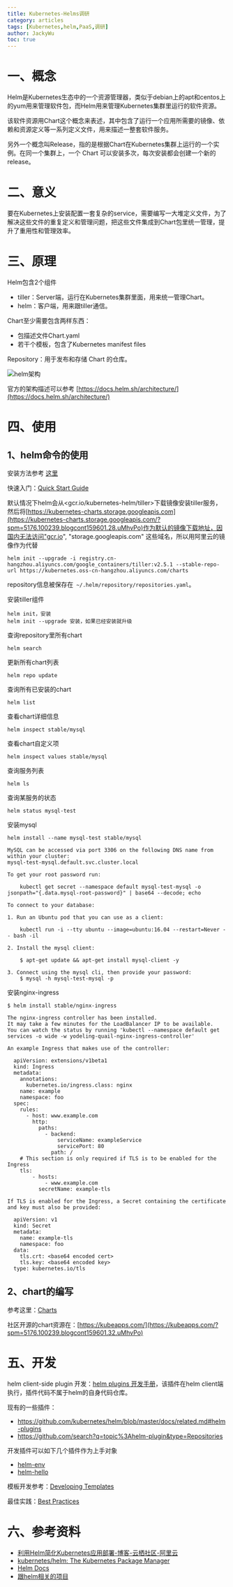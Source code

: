 ```yaml
---
title: Kubernetes-Helms调研
category: articles
tags: [Kubernetes,helm,PaaS,调研]
author: JackyWu
toc: true
---
```




# 一、概念

Helm是Kubernetes生态中的一个资源管理器，类似于debian上的apt和centos上的yum用来管理软件包，而Helm用来管理Kubernetes集群里运行的软件资源。

该软件资源用Chart这个概念来表述，其中包含了运行一个应用所需要的镜像、依赖和资源定义等一系列定义文件，用来描述一整套软件服务。

另外一个概念叫Release，指的是根据Chart在Kubernetes集群上运行的一个实例。在同一个集群上，一个 Chart 可以安装多次，每次安装都会创建一个新的 release。



# 二、意义

要在Kubernetes上安装配置一套复杂的service，需要编写一大堆定义文件，为了解决这些文件的重复定义和管理问题，把这些文件集成到Chart包里统一管理，提升了重用性和管理效率。

# 三、原理

Helm包含2个组件

- tiller：Server端，运行在Kubernetes集群里面，用来统一管理Chart。
- helm：客户端，用来跟tiller通信。

Chart至少需要包含两样东西：

- 包描述文件Chart.yaml
- 若干个模板，包含了Kubernetes manifest files


Repository：用于发布和存储 Chart 的仓库。



![helm架构](https://yqfile.alicdn.com/356a3bd722c6434180f1b30fb75c9822adc3c9dd.jpeg "from aliyun")

官方的架构描述可以参考 [https://docs.helm.sh/architecture/](https://docs.helm.sh/architecture/)



# 四、使用

## 1、helm命令的使用

安装方法参考 [这里](https://github.com/kubernetes/helm#install)

快速入门：[Quick Start Guide](https://docs.helm.sh/using_helm/#quickstart-guide)



默认情况下helm会从<gcr.io/kubernetes-helm/tiller>下载镜像安装tiller服务，然后将[https://kubernetes-charts.storage.googleapis.com](https://kubernetes-charts.storage.googleapis.com/?spm=5176.100239.blogcont159601.28.uMhvPo)作为默认的镜像下载地址，因国内无法访问"gcr.io", "storage.googleapis.com" 这些域名，所以用阿里云的镜像作为代替

```
helm init --upgrade -i registry.cn-hangzhou.aliyuncs.com/google_containers/tiller:v2.5.1 --stable-repo-url https://kubernetes.oss-cn-hangzhou.aliyuncs.com/charts
```

repository信息被保存在` ~/.helm/repository/repositories.yaml`。

安装tiller组件

```
helm init，安装
helm init --upgrade 安装，如果已经安装就升级
```

查询repository里所有chart

```
helm search
```

更新所有chart列表

```
helm repo update 
```

查询所有已安装的chart

```
helm list 
```

查看chart详细信息

```
helm inspect stable/mysql
```

查看chart自定义项

```
helm inspect values stable/mysql
```

查询服务列表

```
helm ls
```

查询某服务的状态

```
helm status mysql-test
```

安装mysql

```
helm install --name mysql-test stable/mysql
```

```
MySQL can be accessed via port 3306 on the following DNS name from within your cluster:
mysql-test-mysql.default.svc.cluster.local

To get your root password run:

    kubectl get secret --namespace default mysql-test-mysql -o jsonpath="{.data.mysql-root-password}" | base64 --decode; echo

To connect to your database:

1. Run an Ubuntu pod that you can use as a client:

    kubectl run -i --tty ubuntu --image=ubuntu:16.04 --restart=Never -- bash -il

2. Install the mysql client:

    $ apt-get update && apt-get install mysql-client -y

3. Connect using the mysql cli, then provide your password:
    $ mysql -h mysql-test-mysql -p
```



安装nginx-ingress

```
$ helm install stable/nginx-ingress
```

```
The nginx-ingress controller has been installed.
It may take a few minutes for the LoadBalancer IP to be available.
You can watch the status by running 'kubectl --namespace default get services -o wide -w yodeling-quail-nginx-ingress-controller'

An example Ingress that makes use of the controller:

  apiVersion: extensions/v1beta1
  kind: Ingress
  metadata:
    annotations:
      kubernetes.io/ingress.class: nginx
    name: example
    namespace: foo
  spec:
    rules:
      - host: www.example.com
        http:
          paths:
            - backend:
                serviceName: exampleService
                servicePort: 80
              path: /
    # This section is only required if TLS is to be enabled for the Ingress
    tls:
        - hosts:
            - www.example.com
          secretName: example-tls

If TLS is enabled for the Ingress, a Secret containing the certificate and key must also be provided:

  apiVersion: v1
  kind: Secret
  metadata:
    name: example-tls
    namespace: foo
  data:
    tls.crt: <base64 encoded cert>
    tls.key: <base64 encoded key>
  type: kubernetes.io/tls
```

## 2、chart的编写

参考这里：[Charts](https://docs.helm.sh/using_helm/developing_charts)



社区开源的chart资源在：[https://kubeapps.com/](https://kubeapps.com/?spm=5176.100239.blogcont159601.32.uMhvPo)



# 五、开发

helm client-side plugin 开发：[helm plugins 开发手册](https://github.com/kubernetes/helm/blob/master/docs/plugins.md)，该插件在helm client端执行，插件代码不属于helm的自身代码仓库。

现有的一些插件：

- https://github.com/kubernetes/helm/blob/master/docs/related.md#helm-plugins
- https://github.com/search?q=topic%3Ahelm-plugin&type=Repositories

开发插件可以如下几个插件作为上手对象

- [helm-env](https://github.com/adamreese/helm-env)
- [helm-hello](https://github.com/jackywu/helm-hello)

模板开发参考：[Developing Templates](https://docs.helm.sh/chart_template_guide/chart_template_guide)

最佳实践：[Best Practices](https://docs.helm.sh/chart_best_practices/)



# 六、参考资料

- [利用Helm简化Kubernetes应用部署-博客-云栖社区-阿里云](https://yq.aliyun.com/articles/159601)
- [kubernetes/helm: The Kubernetes Package Manager](https://github.com/kubernetes/helm)
- [Helm Docs](https://docs.helm.sh/)
- [跟helm相关的项目](https://docs.helm.sh/related/)
